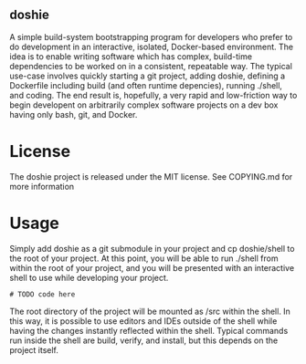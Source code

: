 doshie
------

A simple build-system bootstrapping program for developers who prefer to do
development in an interactive, isolated, Docker-based environment. The idea is
to enable writing software which has complex, build-time dependencies to be
worked on in a consistent, repeatable way. The typical use-case involves
quickly starting a git project, adding doshie, defining a Dockerfile including
build (and often runtime depencies), running ./shell, and coding. The end
result is, hopefully, a very rapid and low-friction way to begin developent on
arbitrarily complex software projects on a dev box having only bash, git, and
Docker.

License
=======

The doshie project is released under the MIT license. See COPYING.md for more
information

Usage
=====

Simply add doshie as a git submodule in your project and cp doshie/shell to the
root of your project. At this point, you will be able to run ./shell from
within the root of your project, and you will be presented with an interactive
shell to use while developing your project.

    # TODO code here

The root directory of the project will be mounted as /src within the shell. In
this way, it is possible to use editors and IDEs outside of the shell while
having the changes instantly reflected within the shell. Typical commands run
inside the shell are build, verify, and install, but this depends on the
project itself.
